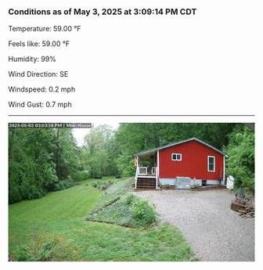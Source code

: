 ### Conditions as of May 3, 2025 at 3:09:14 PM CDT 

Temperature: 59.00 &deg;F

Feels like: 59.00 &deg;F

Humidity: 99%

Wind Direction: SE

Windspeed: 0.2 mph

Wind Gust: 0.7 mph

---

<img src="./images/latest.jpeg"/>

